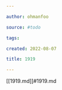 ```yaml
---

author: ohmanfoo

source: #todo

tags: 

created: 2022-08-07

title: 1919

---
```

[[1919.md]]#1919.md